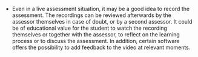 
* Even in a live assessment situation, it may be a good idea to record the assessment. The recordings can be reviewed afterwards by the assessor themselves in case of doubt, or by a second assessor. It could be of educational value for the student to watch the recording themselves or together with the assessor, to reflect on the learning process or to discuss the assessment. In addition, certain software offers the possibility to add feedback to the video at relevant moments.

